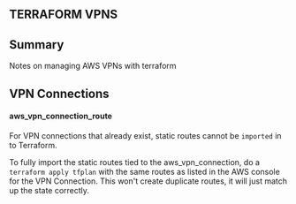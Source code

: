 ## TERRAFORM VPNS

## Summary

Notes on managing AWS VPNs with terraform

## VPN Connections

#### aws_vpn_connection_route

For VPN connections that already exist, static routes cannot be `imported` in
to Terraform.

To fully import the static routes tied to the aws_vpn_connection, do a
`terraform apply tfplan` with the same routes as listed in the AWS console for
the VPN Connection. This won't create duplicate routes, it will just match up the
state correctly.
